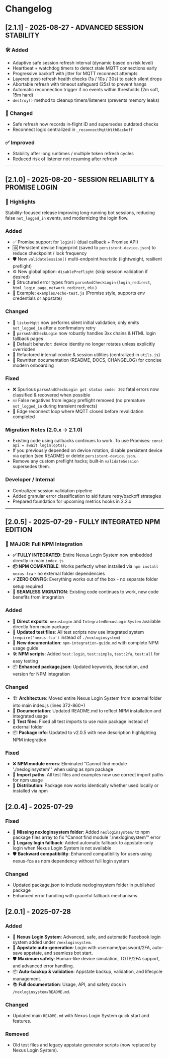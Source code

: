 # Changelog

## [2.1.1] - 2025-08-27 - ADVANCED SESSION STABILITY
### 🛠 Added
- Adaptive safe session refresh interval (dynamic based on risk level)
- Heartbeat + watchdog timers to detect stale MQTT connections early
- Progressive backoff with jitter for MQTT reconnect attempts
- Layered post-refresh health checks (1s / 10s / 30s) to catch silent drops
- Abortable refresh with timeout safeguard (25s) to prevent hangs
- Automatic reconnection trigger if no events within thresholds (2m soft, 15m hard)
- `destroy()` method to cleanup timers/listeners (prevents memory leaks)

### 🔄 Changed
- Safe refresh now records in‑flight ID and supersedes outdated checks
- Reconnect logic centralized in `_reconnectMqttWithBackoff`

### ✅ Improved
- Stability after long runtimes / multiple token refresh cycles
- Reduced risk of listener not resuming after refresh

---

## [2.1.0] - 2025-08-20 - SESSION RELIABILITY & PROMISE LOGIN
### 🚀 Highlights
Stability-focused release improving long‑running bot sessions, reducing false `not_logged_in` events, and modernizing the login flow.

### Added
- ✅ Promise support for `login()` (dual callback + Promise API)
- 🆔 Persistent device fingerprint (saved to `persistent-device.json`) to reduce checkpoint / lock frequency
- 🛡️ New `validateSession()` multi-endpoint heuristic (lightweight, resilient preflight)
- ⚙️ New global option: `disablePreflight` (skip session validation if desired)
- 🔄 Structured error types from `parseAndCheckLogin` (`login_redirect`, `html_login_page`, `network_redirect`, etc.)
- 🧪 Example: `examples/echo-test.js` (Promise style, supports env credentials or appstate)

### Changed
- 🔁 `listenMqtt` now performs silent initial validation; only emits `not_logged_in` after a confirmatory retry
- 🧠 `parseAndCheckLogin` now robustly handles 3xx chains & HTML login fallback pages
- 🔐 Default behavior: device identity no longer rotates unless explicitly overridden
- 🧩 Refactored internal cookie & session utilities (centralized in `utils.js`)
- 📄 Rewritten documentation (README, DOCS, CHANGELOG) for concise modern onboarding

### Fixed
- ❌ Spurious `parseAndCheckLogin got status code: 302` fatal errors now classified & recovered when possible
- 💤 False negatives from legacy preflight removed (no premature `not_logged_in` during transient redirects)
- 🔄 Edge reconnect loop where MQTT closed before revalidation completed

### Migration Notes (2.0.x → 2.1.0)
- Existing code using callbacks continues to work. To use Promises: `const api = await login(opts);`
- If you previously depended on device rotation, disable persistent device via option (see README) or delete `persistent-device.json`.
- Remove any custom preflight hacks; built‑in `validateSession` supersedes them.

### Developer / Internal
- Centralized session validation pipeline
- Added granular error classification to aid future retry/backoff strategies
- Prepared foundation for upcoming metrics hooks in 2.2.x

---

## [2.0.5] - 2025-07-29 - FULLY INTEGRATED NPM EDITION
### 🎯 MAJOR: Full NPM Integration
- **✅ FULLY INTEGRATED**: Entire Nexus Login System now embedded directly in main `index.js`
- **📦 NPM COMPATIBLE**: Works perfectly when installed via `npm install nexus-fca` - no external folder dependencies
- **⚡ ZERO CONFIG**: Everything works out of the box - no separate folder setup required
- **🔄 SEAMLESS MIGRATION**: Existing code continues to work, new code benefits from integration

### Added
- 🎯 **Direct exports**: `nexusLogin` and `IntegratedNexusLoginSystem` available directly from main package
- 🧪 **Updated test files**: All test scripts now use integrated system (`require('nexus-fca')` instead of `./nexloginsystem`)
- 📖 **New documentation**: `npm-integration-guide.md` with complete NPM usage guide
- 🛠️ **NPM scripts**: Added `test:login`, `test:simple`, `test:2fa`, `test:all` for easy testing
- 📦 **Enhanced package.json**: Updated keywords, description, and version for NPM integration

### Changed
- 🏗️ **Architecture**: Moved entire Nexus Login System from external folder into main index.js (lines 372-860+)
- 📝 **Documentation**: Updated README.md to reflect NPM installation and integrated usage
- 🔧 **Test files**: Fixed all test imports to use main package instead of external folder
- 📦 **Package info**: Updated to v2.0.5 with new description highlighting NPM integration

### Fixed
- ❌ **NPM module errors**: Eliminated "Cannot find module './nexloginsystem'" when using as npm package
- 🔗 **Import paths**: All test files and examples now use correct import paths for npm usage
- 🎯 **Distribution**: Package now works identically whether used locally or installed via npm

## [2.0.4] - 2025-07-29
### Fixed
- 🐛 **Missing nexloginsystem folder**: Added `nexloginsystem/` to npm package files array to fix "Cannot find module './nexloginsystem'" error
- 🔄 **Legacy login fallback**: Added automatic fallback to appstate-only login when Nexus Login System is not available
- 🛡️ **Backward compatibility**: Enhanced compatibility for users using nexus-fca as npm dependency without full login system

### Changed
- Updated package.json to include nexloginsystem folder in published package
- Enhanced error handling with graceful fallback mechanisms

## [2.0.1] - 2025-07-28
### Added
- 🚀 **Nexus Login System**: Advanced, safe, and automatic Facebook login system added under `/nexloginsystem`.
- 🔐 **Appstate auto-generation**: Login with username/password/2FA, auto-save appstate, and seamless bot start.
- 🛡️ **Maximum safety**: Human-like device simulation, TOTP/2FA support, and advanced error handling.
- 📦 **Auto-backup & validation**: Appstate backup, validation, and lifecycle management.
- 📚 **Full documentation**: Usage, API, and safety docs in `/nexloginsystem/README.md`.

### Changed
- Updated main `README.md` with Nexus Login System quick start and features.

### Removed
- Old test files and legacy appstate generator scripts (now replaced by Nexus Login System).
